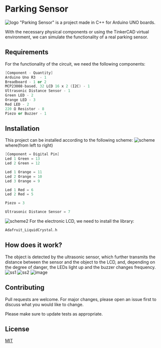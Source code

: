 # Parking Sensor
![logo](https://babydrive.com.au/wp-content/uploads/2018/06/Parking-sensors.jpg)
"Parking Sensor" is a project made in C++ for Arduino UNO boards.
 
With the necessary physical components or using the TinkerCAD virtual environment, we can simulate the functionality of a real parking sensor.

## Requirements

For the functionality of the circuit, we need the following components:

```cpp
[Component - Quantity]
Arduino Uno R3  - 1
Breadboard - 1 or 2
MCP23008-based, 32 LCD 16 x 2 (I2C) - 1
Ultrasonic Distance Sensor - 1
Green LED - 2
Orange LED - 3
Red LED - 2
220 Ω Resistor - 8
Piezo or Buzzer - 1
```

## Installation
This project can be installed according to the following scheme:
![scheme](https://i.imgur.com/RmstXj4.png)
where(from left to right)
```cpp
[Component = Digital Pin]
Led 1 Green = 13
Led 2 Green = 12

Led 1 Orange = 11
Led 2 Orange = 10
Led 3 Orange = 9

Led 1 Red = 6
Led 2 Red = 5

Piezo = 3

Ultrasonic Distance Sensor = 7  
```
![scheme2](https://i.imgur.com/X5J5jFY.png)
For the electronic LCD, we need to install the library:
```cpp
Adafruit_LiquidCrystal.h
```

## How does it work?
The object is detected by the ultrasonic sensor, which further transmits the distance between the sensor and the object to the LCD, and, depending on the degree of danger, the LEDs light up and the buzzer changes frequency.
![ss1](https://i.imgur.com/zuSKlA7.png)
![ss2](https://i.imgur.com/AHUBby6.png)
![image](https://user-images.githubusercontent.com/121444745/222923408-c33769ba-38af-448d-886b-1764e159c22d.png)

## Contributing

Pull requests are welcome. For major changes, please open an issue first
to discuss what you would like to change.

Please make sure to update tests as appropriate.

## License

[MIT](https://choosealicense.com/licenses/mit/)
